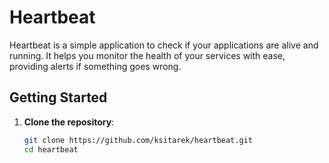 # Heartbeat

Heartbeat is a simple application to check if your applications are alive and running. It helps you monitor the health of your services with ease, providing alerts if something goes wrong.

## Getting Started

1. **Clone the repository**:
    ```bash
    git clone https://github.com/ksitarek/heartbeat.git
    cd heartbeat
    ```
